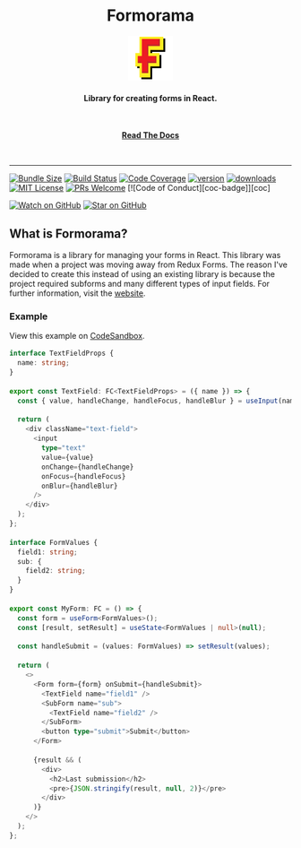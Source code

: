 <div align="center">
<h1>Formorama</h1>

<a href="https://www.emojione.com/emoji/1f410">
  <img
    height="80"
    width="80"
    alt="logo"
    src="https://raw.githubusercontent.com/dezemand/formorama/master/website/static/img/logo.svg"
  />
</a>

<h4>Library for creating forms in React.</h4>

<br />

[**Read The Docs**](https://formorama.org/docs)

<br />
</div>

<hr />

[![Bundle Size][bundlephobia-badge]][bundlephobia]
[![Build Status][build-badge]][build]
[![Code Coverage][coverage-badge]][coverage]
[![version][version-badge]][package]
[![downloads][downloads-badge]][npmtrends]
[![MIT License][license-badge]][license]
[![PRs Welcome][prs-badge]][prs]
[![Code of Conduct][coc-badge]][coc]

[![Watch on GitHub][github-watch-badge]][github-watch]
[![Star on GitHub][github-star-badge]][github-star]

## What is Formorama?
Formorama is a library for managing your forms in React. This library was made when a project was moving away from Redux Forms. The reason I've decided to create this instead of using an existing library is because the project required subforms and many different types of input fields. For further information, visit the [website](https://formorama.org). 

### Example
View this example on [CodeSandbox](https://codesandbox.io/s/formorama-simple-example-xsipc).

```typescript jsx
interface TextFieldProps {
  name: string;
}

export const TextField: FC<TextFieldProps> = ({ name }) => {
  const { value, handleChange, handleFocus, handleBlur } = useInput(name, "");

  return (
    <div className="text-field">
      <input
        type="text"
        value={value}
        onChange={handleChange}
        onFocus={handleFocus}
        onBlur={handleBlur}
      />
    </div>
  );
};

interface FormValues {
  field1: string;
  sub: {
    field2: string;
  }
}

export const MyForm: FC = () => {
  const form = useForm<FormValues>();
  const [result, setResult] = useState<FormValues | null>(null);

  const handleSubmit = (values: FormValues) => setResult(values);

  return (
    <>
      <Form form={form} onSubmit={handleSubmit}>
        <TextField name="field1" />
        <SubForm name="sub">
          <TextField name="field2" />
        </SubForm>
        <button type="submit">Submit</button>
      </Form>

      {result && (
        <div>
          <h2>Last submission</h2>
          <pre>{JSON.stringify(result, null, 2)}</pre>
        </div>
      )}
    </>
  );
};
```

[npm]: https://www.npmjs.com/
[yarn]: https://classic.yarnpkg.com
[node]: https://nodejs.org
[build-badge]: https://img.shields.io/github/workflow/status/dezemand/formorama/Run%20tests?logo=github&style=flat-square
[build]: https://github.com/dezemand/formorama/actions?query=workflow%3A"Run+tests"
[coverage-badge]: https://img.shields.io/codecov/c/github/dezemand/formorama.svg?style=flat-square
[coverage]: https://codecov.io/github/dezemand/formorama
[version-badge]: https://img.shields.io/npm/v/formorama.svg?style=flat-square
[package]: https://www.npmjs.com/package/formorama
[downloads-badge]: https://img.shields.io/npm/dm/formorama.svg?style=flat-square
[npmtrends]: http://www.npmtrends.com/formorama
[license-badge]: https://img.shields.io/npm/l/formorama.svg?style=flat-square
[license]: https://github.com/dezemand/formorama/blob/master/LICENSE
[prs-badge]: https://img.shields.io/badge/PRs-welcome-brightgreen.svg?style=flat-square
[prs]: http://makeapullrequest.com
[bundlephobia-badge]: https://badgen.net/bundlephobia/minzip/formorama
[bundlephobia]: https://bundlephobia.com/result?p=formorama
[github-watch-badge]: https://img.shields.io/github/watchers/dezemand/formorama.svg?style=social
[github-watch]: https://github.com/dezemand/formorama/watchers
[github-star-badge]: https://img.shields.io/github/stars/dezemand/formorama.svg?style=social
[github-star]: https://github.com/dezemand/formorama/stargazers
[emojis]: https://github.com/all-contributors/all-contributors#emoji-key
[guiding-principle]: https://twitter.com/kentcdodds/status/977018512689455106
[bugs]: https://github.com/testing-library/react-testing-library/issues?q=is%3Aissue+is%3Aopen+label%3Abug+sort%3Acreated-desc
[requests]: https://github.com/dezemand/formorama/issues?q=is%3Aissue+sort%3Areactions-%2B1-desc+label%3Aenhancement+is%3Aopen
[good-first-issue]: https://github.com/dezemand/formorama/issues?utf8=✓&q=is%3Aissue+is%3Aopen+sort%3Areactions-%2B1-desc+label%3A"good+first+issue"+
